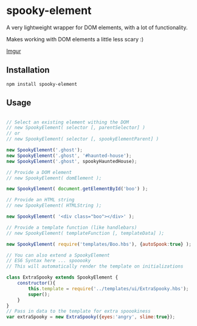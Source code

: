 # spooky-element

A very lightweight wrapper for DOM elements, with a lot of functionality.

Makes working with DOM elements a little less scary :)

[Imgur](http://i.imgur.com/4jTSYHn.png)

## Installation

`npm install spooky-element`

## Usage

```javascript

// Select an existing element withing the DOM
// new SpookyElement( selector [, parentSelector] )
// or
// new SpookyElement( selector [, spookyElementParent] )

new SpookyElement('.ghost');
new SpookyElement('.ghost', '#haunted-house');
new SpookyElement('.ghost', spookyHauntedHouse);

// Provide a DOM element
// new SpookyElement( domElement );

new SpookyElement( document.getElementById('boo') );

// Provide an HTML string
// new SpookyElement( HTMLString );

new SpookyElement( '<div class="boo"></div>' );

// Provide a template function (like handlebars)
// new SpookyElement( templateFunction [, templateData] );

new SpookyElement( require('templates/Boo.hbs'), {autoSpook:true} );

// You can also extend a SpookyElement
// ES6 Syntax here ... spooooky
// This will automatically render the template on initializations

class ExtraSpooky extends SpookyElement {
    constructor(){
        this.template = require('../templates/ui/ExtraSpooky.hbs');
        super();
    }
}
// Pass in data to the template for extra spoookiness
var extraSpooky = new ExtraSpooky({eyes:'angry', slime:true});